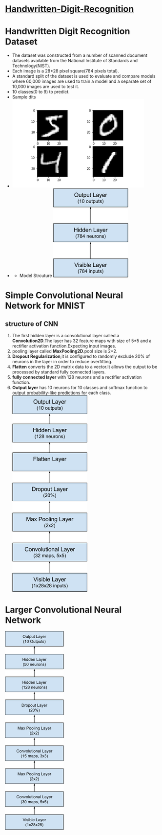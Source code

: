# [Handwritten-Digit-Recognition](https://github.com/kuluruvineeth/Handwritten-Digit-Recognition/blob/main/Handwritten%20Digit%20Recognition.ipynb)

# Handwritten Digit Recognition Dataset
* The dataset was constructed from a number of scanned document datasets available from the National Institute of Standards and Technology(NIST).
* Each image is a 28*28 pixel square(784 pixels total).
* A standard split of the dataset is used to evaluate and compare models where 60,000 images are used to train a model and a separate set of 10,000 images are used to test it.
* 10 classes(0 to 9) to predict.
* Sample dits
* ![digits](https://github.com/kuluruvineeth/Handwritten-Digit-Recognition/blob/main/digits.png)
* * Model Strcuture
![image1](https://github.com/kuluruvineeth/Handwritten-Digit-Recognition/blob/main/baseline_model.png)

# Simple Convolutional Neural Network for MNIST
## structure of CNN
1. The first hidden layer is a convolutional layer called a **Convolution2D**.The layer has 32 feature maps with size of 5*5 and a rectifier activation function.Expecting input images.
2. pooling layer called **MaxPooling2D**.pool size is 2*2.
3. **Dropout Regularization**,it is configured to randomly exclude 20% of neurons in the layer in order to reduce overfitting.
4. **Flatten** converts the 2D matrix data to a vector.It allows the output to be processed by standard fully connected layers.
5. **fully connected layer** with 128 neurons and a rectifier activation function.
6. **Output layer** has 10 neurons for 10 classes and softmax function to output probability-like predictions for each class.
![image2](https://github.com/kuluruvineeth/Handwritten-Digit-Recognition/blob/main/CNN_small.png)

# Larger Convolutional Neural Network
![image3](https://github.com/kuluruvineeth/Handwritten-Digit-Recognition/blob/main/CNN_large.png)


